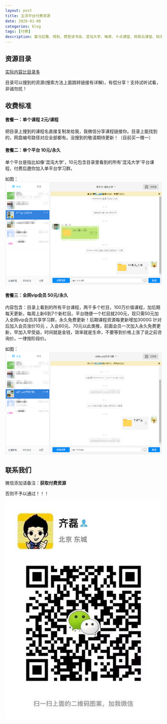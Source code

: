 ```yaml
---
layout: post
title: 主流平台付费资源
date: 2020-01-08
categories: blog
tags: [付费]
description: 喜马拉雅、得到、樊登读书会、混沌大学、唯库、十点课堂、网易云课堂、知乎live、千聊、荔枝微课、36氪 、蜻蜓FM 、馒头学院 、功夫财经 、三节课、 一块听听、有道 、长投学堂课程合集、 极客时间、 职问 、抖音、A视野、万门大学、陆家嘴学堂、在行、互联网网赚课程、 等其他数十家平台。包含1800多个栏目
---
```


## 资源目录

[实际内容比目录多](http://note.youdao.com/noteshare?id=7fd10758621338e782c6af98f48a7659)

目录可以搜到的资源(搜索方法上面跳转链接有详解)，有偿分享！支持试听试看，非诚勿扰！

## 收费标准

#### 套餐一：单个课程 2元/课程
把目录上搜到的课程名直接复制发给我，我微信分享课程链接你。目录上能找到的，网盘编号路径对应全部都有。没搜到的敬请期待更新！（目前买一赠一）

#### 套餐二：单个平台 10元/永久
单个平台是指比如像'混沌大学'，10元包含目录里看到的所有'混沌大学'平台课程，付费后邀你加入单平台学习群。

如图：
![二维码](../img/tc02.png)

#### 套餐三：全网vip会员 50元/永久
内容包含：目录上看到的所有平台课程，两千多个栏目，100万价值课程，加后期每天更新，每周上新6到7个新栏目。平台随便一个栏目就200元，现只需50元加入全网vip会员共享学习群，永久免费更新！后期课程资源每更新增加3000G 针对后加入会员涨价10元 ，入会60元、70元以此类推，前面会员一次加入永久免费更新，早加入早受益，时间就是金钱，效率就是生命，不要等到价格上涨了说之前咨询价，一律按阶段价。

如图：
![二维码](../img/tc03.png)

## 联系我们

微信添加请备注：**获取付费资源**

否则不予以通过！！！

![二维码](../img/wx_qrcode.jpg)

